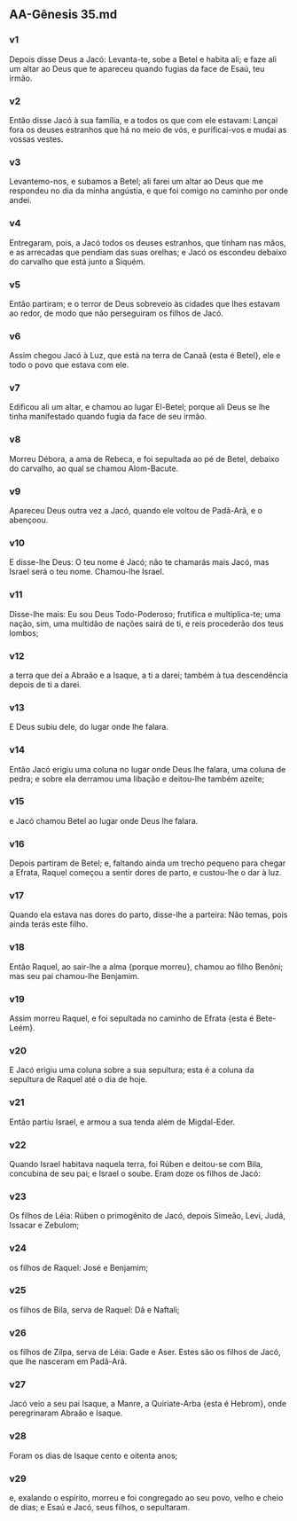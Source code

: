 ## AA-Gênesis 35.md
### v1
 Depois disse Deus a Jacó: Levanta-te, sobe a Betel e habita ali; e faze ali um altar ao Deus que te apareceu quando fugias da face de Esaú, teu irmão.
### v2
 Então disse Jacó à sua família, e a todos os que com ele estavam: Lançai fora os deuses estranhos que há no meio de vós, e purificai-vos e mudai as vossas vestes.
### v3
 Levantemo-nos, e subamos a Betel; ali farei um altar ao Deus que me respondeu no dia da minha angústia, e que foi comigo no caminho por onde andei.
### v4
 Entregaram, pois, a Jacó todos os deuses estranhos, que tinham nas mãos, e as arrecadas que pendiam das suas orelhas; e Jacó os escondeu debaixo do carvalho que está junto a Siquém.
### v5
 Então partiram; e o terror de Deus sobreveio às cidades que lhes estavam ao redor, de modo que não perseguiram os filhos de Jacó.
### v6
 Assim chegou Jacó à Luz, que está na terra de Canaã {esta é Betel}, ele e todo o povo que estava com ele.
### v7
 Edificou ali um altar, e chamou ao lugar El-Betel; porque ali Deus se lhe tinha manifestado quando fugia da face de seu irmão.
### v8
 Morreu Débora, a ama de Rebeca, e foi sepultada ao pé de Betel, debaixo do carvalho, ao qual se chamou Alom-Bacute.
### v9
 Apareceu Deus outra vez a Jacó, quando ele voltou de Padã-Arã, e o abençoou.
### v10
 E disse-lhe Deus: O teu nome é Jacó; não te chamarás mais Jacó, mas Israel será o teu nome. Chamou-lhe Israel.
### v11
 Disse-lhe mais: Eu sou Deus Todo-Poderoso; frutifica e multiplica-te; uma nação, sim, uma multidão de nações sairá de ti, e reis procederão dos teus lombos;
### v12
 a terra que dei a Abraão e a Isaque, a ti a darei; também à tua descendência depois de ti a darei.
### v13
 E Deus subiu dele, do lugar onde lhe falara.
### v14
 Então Jacó erigiu uma coluna no lugar onde Deus lhe falara, uma coluna de pedra; e sobre ela derramou uma libação e deitou-lhe também azeite;
### v15
 e Jacó chamou Betel ao lugar onde Deus lhe falara.
### v16
 Depois partiram de Betel; e, faltando ainda um trecho pequeno para chegar a Efrata, Raquel começou a sentir dores de parto, e custou-lhe o dar à luz.
### v17
 Quando ela estava nas dores do parto, disse-lhe a parteira: Não temas, pois ainda terás este filho.
### v18
 Então Raquel, ao sair-lhe a alma {porque morreu}, chamou ao filho Benôni; mas seu pai chamou-lhe Benjamim.
### v19
 Assim morreu Raquel, e foi sepultada no caminho de Efrata {esta é Bete-Leém}.
### v20
 E Jacó erigiu uma coluna sobre a sua sepultura; esta é a coluna da sepultura de Raquel até o dia de hoje.
### v21
 Então partiu Israel, e armou a sua tenda além de Migdal-Eder.
### v22
 Quando Israel habitava naquela terra, foi Rúben e deitou-se com Bila, concubina de seu pai; e Israel o soube. Eram doze os filhos de Jacó:
### v23
 Os filhos de Léia: Rúben o primogênito de Jacó, depois Simeão, Levi, Judá, Issacar e Zebulom;
### v24
 os filhos de Raquel: José e Benjamim;
### v25
 os filhos de Bila, serva de Raquel: Dã e Naftali;
### v26
 os filhos de Zilpa, serva de Léia: Gade e Aser. Estes são os filhos de Jacó, que lhe nasceram em Padã-Arã.
### v27
 Jacó veio a seu pai Isaque, a Manre, a Quiriate-Arba {esta é Hebrom}, onde peregrinaram Abraão e Isaque.
### v28
 Foram os dias de Isaque cento e oitenta anos;
### v29
 e, exalando o espírito, morreu e foi congregado ao seu povo, velho e cheio de dias; e Esaú e Jacó, seus filhos, o sepultaram.
